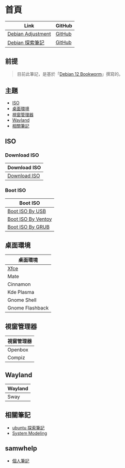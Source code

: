 
# 首頁

| Link | GitHub |
| ---- | ------ |
| [Debian Adjustment](https://samwhelp.github.io/debian-adjustment/) | [GitHub](https://github.com/samwhelp/debian-adjustment) |
| [Debian 探索筆記](https://samwhelp.github.io/note-about-debian/) | [GitHub](https://github.com/samwhelp/note-about-debian) |


## 前提

> 目前此筆記，是基於「[Debian 12 Bookworm](https://samwhelp.github.io/note-about-debian/read/link/release/debian-12-bookworm.html)」撰寫的。


## 主題

* [ISO](#iso)
* [桌面環境](#桌面環境)
* [視窗管理器](#視窗管理器)
* [Wayland](#Wayland)
* [相關筆記](#相關筆記)


## ISO

### Download ISO

| Download ISO |
| --- |
| [Download ISO](https://samwhelp.github.io/note-about-debian/read/core/iso/download-iso.html) |


### Boot ISO

| Boot ISO |
| --- |
| [Boot ISO By USB](https://samwhelp.github.io/note-about-debian/read/core/iso/boot-iso/boot-iso-by-usb.html) |
| [Boot ISO By Ventoy](https://samwhelp.github.io/note-about-debian/read/core/iso/boot-iso/boot-iso-by-ventoy.html) |
| [Boot ISO By GRUB](https://samwhelp.github.io/note-about-debian/read/core/iso/boot-iso/boot-iso-by-grub.html) |


## 桌面環境

| 桌面環境 |
| --- |
| [Xfce](https://samwhelp.github.io/note-about-debian/read/master/desktop-environment/xfce.html) |
| Mate |
| Cinnamon |
| Kde Plasma |
| Gnome Shell |
| Gnome Flashback |


## 視窗管理器

| 視窗管理器 |
| --- |
| Openbox |
| Compiz |


## Wayland

| Wayland |
| --- |
| Sway |


## 相關筆記

* [ubuntu 探索筆記](https://samwhelp.github.io/note-about-ubuntu/)
* [System Modeling](https://samwhelp.github.io/system-modeling/)


## samwhelp

* [個人筆記](https://samwhelp.github.io/book/)
